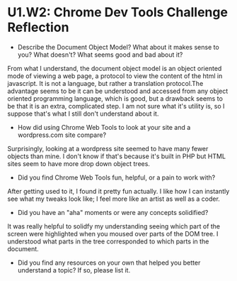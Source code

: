 # U1.W2: Chrome Dev Tools Challenge Reflection

* Describe the Document Object Model? What about it makes sense to you? What doesn't? What seems good and bad about it?

From what I understand, the document object model is an object oriented mode of viewing a web page, a protocol to view the content of the html in javascript. It is not a language, but rather a translation protocol.The advantage seems to be it can be understood and accessed from any object oriented programming language, which is good, but a drawback seems to be that it is an extra, complicated step. I am not sure what it's utility is, so I suppose that's what I still don't understand about it.

* How did using Chrome Web Tools to look at your site and a wordpress.com site compare?

Surprisingly, looking at a wordpress site seemed to have many fewer objects than mine. I don't know if that's because it's built in PHP but HTML sites seem to have more drop down object trees.

* Did you find Chrome Web Tools fun, helpful, or a pain to work with?

After getting used to it, I found it pretty fun actually. I like how I can instantly see what my tweaks look like; I feel more like an artist as well as a coder.

* Did you have an "aha" moments or were any concepts solidified?

It was really helpful to solidfy my understanding seeing which part of the screen were highlighted when you moused over parts of the DOM tree. I understood what parts in the tree corresponded to which parts in the document.

* Did you find any resources on your own that helped you better understand a topic? If so, please list it.

